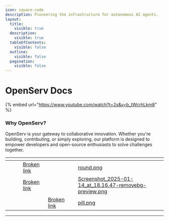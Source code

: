 ```yaml
---
icon: square-code
description: Pioneering the infrastructure for autonomous AI agents.
layout:
  title:
    visible: true
  description:
    visible: true
  tableOfContents:
    visible: false
  outline:
    visible: false
  pagination:
    visible: false
---
```


# OpenServ Docs

{% embed url="https://www.youtube.com/watch?t=2s&v=b_tWcrhLkm8" %}

### Why OpenServ?

OpenServ is your gateway to collaborative innovation. Whether you're building, contributing, or simply exploring, our platform is designed to empower developers and open-source enthusiasts to solve challenges together.

<table data-view="cards"><thead><tr><th></th><th></th><th></th><th data-type="content-ref"></th><th data-type="content-ref"></th><th data-type="content-ref"></th><th data-hidden data-card-cover data-type="files"></th></tr></thead><tbody><tr><td></td><td></td><td></td><td><a href="broken-reference">Broken link</a></td><td></td><td></td><td><a href=".gitbook/assets/round.png">round.png</a></td></tr><tr><td></td><td></td><td></td><td><a href="broken-reference">Broken link</a></td><td></td><td></td><td><a href=".gitbook/assets/Screenshot_2025-01-14_at_18.16.47-removebg-preview.png">Screenshot_2025-01-14_at_18.16.47-removebg-preview.png</a></td></tr><tr><td></td><td></td><td></td><td></td><td><a href="broken-reference">Broken link</a></td><td></td><td><a href=".gitbook/assets/pill.png">pill.png</a></td></tr></tbody></table>

***
